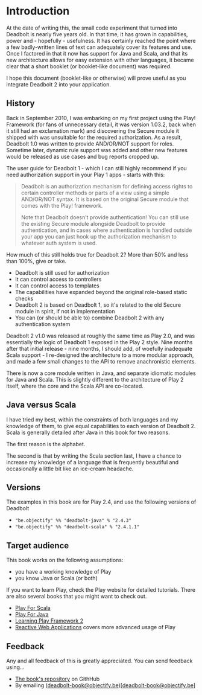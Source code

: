 # Introduction
At the date of writing this, the small code experiment that turned into Deadbolt is nearly five years old.  In that time, it has grown in capabilities, power and - hopefully - usefulness.  It has certainly reached the point where a few badly-written lines of text can adequately cover its features and use.  Once I factored in that it now has support for Java and Scala, and that its new architecture allows for easy extension with other languages, it became clear that a short booklet (or booklet-like document) was required.


I hope this document (booklet-like or otherwise) will prove useful as you integrate Deadbolt 2 into your application.


## History
Back in September 2010, I was embarking on my first project using the Play! Framework (for fans of unnecessary detail, it was version 1.03.2, back when it still had an exclamation mark) and discovering the Secure module it shipped with was unsuitable for the required authorization.  As a result, Deadbolt 1.0 was written to provide AND/OR/NOT support for roles.  Sometime later, dynamic rule support was added and other new features would be released as use cases and bug reports cropped up.


The user guide for Deadbolt 1 - which I can still highly recommend if you need authorization support in your Play 1 apps - starts with this:


> Deadbolt is an authorization mechanism for defining access rights to certain controller methods or parts of a view using a simple AND/OR/NOT syntax. It is based on the 
> original Secure module that comes with the Play! framework.
> 
> Note that Deadbolt doesn’t provide authentication! You can still use the existing Secure module alongside Deadbolt to provide authentication, and in cases where 
> authentication is handled outside your app you can just hook up the authorization mechanism to whatever auth system is used.


How much of this still holds true for Deadbolt 2?  More than 50% and less than 100%, give or take. 


* Deadbolt is still used for authorization
* It can control access to controllers
* It can control access to templates
* The capabilities have expanded beyond the original role-based static checks
* Deadbolt 2 is based on Deadbolt 1, so it's related to the old Secure module in spirit, if not in implementation
* You can (or should be able to) combine Deadbolt 2 with any authentication system


Deadbolt 2 v1.0 was released at roughly the same time as Play 2.0, and was essentially the logic of Deadbolt 1 exposed in the Play 2 style.  Nine months after that initial release - nine months, I should add, of woefully inadequate Scala support - I re-designed the architecture to a more modular approach, and made a few small changes to the API to remove anachronistic elements.


There is now a core module written in Java, and separate idiomatic modules for Java and Scala.  This is slightly different to the architecture of Play 2 itself, where the core and the Scala API are co-located.


## Java versus Scala
I have tried my best, within the constraints of both languages and my knowledge of them, to give equal capabilities to each version of Deadbolt 2.  Scala is generally detailed after Java in this book for two reasons.


The first reason is the alphabet.


The second is that by writing the Scala section last, I have a chance to increase my knowledge of a language that is frequently beautiful and occasionally a little bit like an ice-cream headache.

## Versions

The examples in this book are for Play 2.4, and use the following versions of Deadbolt

- `"be.objectify" %% "deadbolt-java" % "2.4.3"`
- `"be.objectify" %% "deadbolt-scala" % "2.4.1.1"`

## Target audience

This book works on the following assumptions: 

- you have a working knowledge of Play
- you know Java or Scala (or both)

If you want to learn Play, check the Play website for detailed tutorials. There are also several books that you might want to check out.

- [Play For Scala](https://www.manning.com/books/play-for-scala)
- [Play For Java](https://www.manning.com/books/play-for-java)
- [Learning Play Framework 2](https://www.packtpub.com/web-development/learning-play-framework-2)
- [Reactive Web Applications](https://www.manning.com/books/reactive-web-applications) covers more advanced usage of Play


## Feedback

Any and all feedback of this is greatly appreciated.  You can send feedback using...

- [The book's repository](https://github.com/schaloner/deadbolt-2-guide) on GithHub
- By emailing (deadbolt-book@objectify.be)[deadbolt-book@objectify.be]
